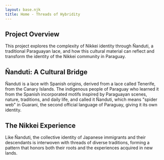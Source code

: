 ```yaml
---
layout: base.njk
title: Home - Threads of Hybridity
---
```


## Project Overview

This project explores the complexity of Nikkei identity through Ñanduti, a traditional Paraguayan lace, and how this cultural material can reflect and transform the identity of the Nikkei community in Paraguay.

## Ñanduti: A Cultural Bridge

Ñanduti is a lace with Spanish origins, derived from a lace called Tenerife, from the Canary Islands. The indigenous people of Paraguay who learned it from the Spanish incorporated motifs inspired by Paraguayan scenes, nature, traditions, and daily life, and called it Ñanduti, which means "spider web" in Guarani, the second official language of Paraguay, giving it its own identity.

## The Nikkei Experience

Like Ñanduti, the collective identity of Japanese immigrants and their descendants is interwoven with threads of diverse traditions, forming a pattern that honors both their roots and the experiences acquired in new lands.